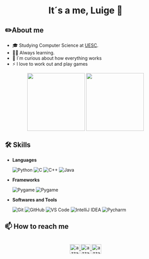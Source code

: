 <h1 align="center"><strong>It´s a me, Luige 🍄</strong></h1>
<t></t>

##  ✏️**About me**
  - 🎓 Studying Computer Science at [UESC](http://uesc.br/).
  - 👩‍💻 Always learning.
  - 🔎 I´m curious about how everything works
  - ⚡ I love to work out and play games 

<p align="center">
<img height="180em" src="https://github-readme-stats.vercel.app/api?username=lluigecm&private=true&show_icons=true&theme=radical&include_all_commits=true" align = "center"/>
<img height="180em" src="https://github-readme-stats.vercel.app/api/top-langs?username=lluigecm&show_icons=true&locale=en&layout=compact&theme=radical" align = "center"/>
</p>

##  🛠️ **Skills**

- **Languages**

    ![Python](https://img.shields.io/badge/Python%20-%2314354C.svg?style=for-the-badge&logo=python&logoColor=white)
    ![C](https://img.shields.io/badge/C%20-%232370ED.svg?style=for-the-badge&logo=c&logoColor=white)
    ![C++](https://img.shields.io/badge/C++%20-%2300599C.svg?style=for-the-badge&logo=c%2B%2B&logoColor=white)
    ![Java](https://img.shields.io/badge/Java%20-%23007396.svg?style=for-the-badge&logo=java&logoColor=white)

- **Frameworks**

    ![Pygame](https://img.shields.io/badge/Pygame%20-%233776AB.svg?style=for-the-badge&logo=python&logoColor=white)
    ![Pygame](https://img.shields.io/badge/Robot_Framework%20-%233776AB.svg?style=for-the-badge&logo=robotframework&logoColor=white)

- **Softwares and Tools**

    ![Git](https://img.shields.io/badge/Git%20-%23F05032.svg?style=for-the-badge&logo=git&logoColor=white)
    ![GitHub](https://img.shields.io/badge/GitHub%20-%23121011.svg?style=for-the-badge&logo=github&logoColor=white)
    ![VS Code](https://img.shields.io/badge/Visual%20Studio%20Code%20-%23007ACC.svg?style=for-the-badge&logo=visual-studio-code&logoColor=white)
    ![IntelliJ IDEA](https://img.shields.io/badge/IntelliJ%20IDEA%20-%23000000.svg?style=for-the-badge&logo=intellij-idea&logoColor=white)
    ![Pycharm](https://img.shields.io/badge/pycharm%20%20-%23000000.svg?style=for-the-badge&logo=pycharm&logoColor=white)

##  📫 **How to reach me**

<p align="center">
<br/>
<a href=https://www.linkedin.com/in/lucas-luige-3a0b52216/" target="blank">
  <img align="center"
    src="https://img.shields.io/badge/linkedin-%231DA1F2.svg?style=for-the-badge&logo=linkedin&logoColor=white"
    alt="azzar" height="30"/>
</a>
<a href="mailto:luige030301@gmail.com" target="blank">
  <img align="center"
    src="https://img.shields.io/badge/gmail-EA4335.svg?style=for-the-badge&logo=gmail&logoColor=white"
    alt="azzar" height="30"/>
</a>
<a href="https://www.instagram.com/lluige_cm/" target="blank">
  <img align="center"
    src="https://img.shields.io/badge/instagram-%23E4405F.svg?style=for-the-badge&logo=Instagram&logoColor=white"
    alt="azzar" height="30"/>
</a>
</p>


